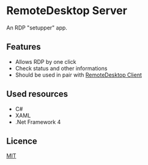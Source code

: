 # RemoteDesktop Server  
 
An RDP "setupper" app.
 
 
## Features 
  
- Allows RDP by one click  
- Check status and other informations     
- Should be used in pair with [RemoteDesktop 
Client](https://github.com/DominikTulak/RemoteDesktopClient.git)  
  
## Used resources 
 
- C#  
- XAML  
- .Net Framework 4  
  
## Licence 
 
 [MIT](https://choosealicense.com/licenses/mit/)
